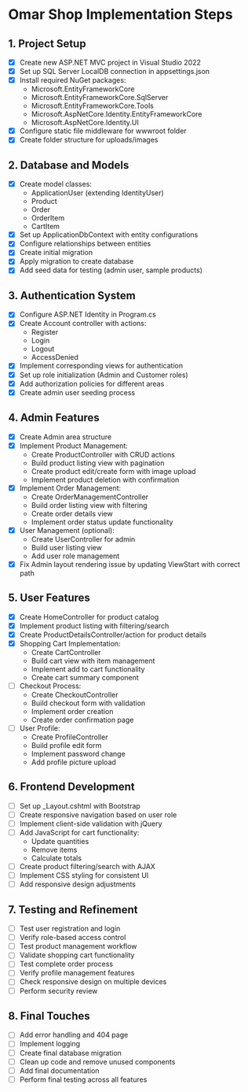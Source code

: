 # Omar Shop Implementation Steps

## 1. Project Setup
- [x] Create new ASP.NET MVC project in Visual Studio 2022
- [x] Set up SQL Server LocalDB connection in appsettings.json
- [x] Install required NuGet packages:
  - Microsoft.EntityFrameworkCore
  - Microsoft.EntityFrameworkCore.SqlServer
  - Microsoft.EntityFrameworkCore.Tools
  - Microsoft.AspNetCore.Identity.EntityFrameworkCore
  - Microsoft.AspNetCore.Identity.UI
- [x] Configure static file middleware for wwwroot folder
- [x] Create folder structure for uploads/images

## 2. Database and Models
- [x] Create model classes:
  - ApplicationUser (extending IdentityUser)
  - Product
  - Order
  - OrderItem
  - CartItem
- [x] Set up ApplicationDbContext with entity configurations
- [x] Configure relationships between entities
- [x] Create initial migration
- [x] Apply migration to create database
- [x] Add seed data for testing (admin user, sample products)

## 3. Authentication System
- [x] Configure ASP.NET Identity in Program.cs
- [x] Create Account controller with actions:
  - Register
  - Login
  - Logout
  - AccessDenied
- [x] Implement corresponding views for authentication
- [x] Set up role initialization (Admin and Customer roles)
- [x] Add authorization policies for different areas
- [x] Create admin user seeding process

## 4. Admin Features
- [x] Create Admin area structure
- [x] Implement Product Management:
  - Create ProductController with CRUD actions
  - Build product listing view with pagination
  - Create product edit/create form with image upload
  - Implement product deletion with confirmation
- [x] Implement Order Management:
  - Create OrderManagementController
  - Build order listing view with filtering
  - Create order details view
  - Implement order status update functionality
- [x] User Management (optional):
  - Create UserController for admin
  - Build user listing view
  - Add user role management
- [x] Fix Admin layout rendering issue by updating ViewStart with correct path

## 5. User Features
- [x] Create HomeController for product catalog
- [x] Implement product listing with filtering/search
- [x] Create ProductDetailsController/action for product details
- [x] Shopping Cart Implementation:
  - Create CartController
  - Build cart view with item management
  - Implement add to cart functionality
  - Create cart summary component
- [ ] Checkout Process:
  - Create CheckoutController
  - Build checkout form with validation
  - Implement order creation
  - Create order confirmation page
- [ ] User Profile:
  - Create ProfileController
  - Build profile edit form
  - Implement password change
  - Add profile picture upload

## 6. Frontend Development
- [ ] Set up _Layout.cshtml with Bootstrap
- [ ] Create responsive navigation based on user role
- [ ] Implement client-side validation with jQuery
- [ ] Add JavaScript for cart functionality:
  - Update quantities
  - Remove items
  - Calculate totals
- [ ] Create product filtering/search with AJAX
- [ ] Implement CSS styling for consistent UI
- [ ] Add responsive design adjustments

## 7. Testing and Refinement
- [ ] Test user registration and login
- [ ] Verify role-based access control
- [ ] Test product management workflow
- [ ] Validate shopping cart functionality
- [ ] Test complete order process
- [ ] Verify profile management features
- [ ] Check responsive design on multiple devices
- [ ] Perform security review

## 8. Final Touches
- [ ] Add error handling and 404 page
- [ ] Implement logging
- [ ] Create final database migration
- [ ] Clean up code and remove unused components
- [ ] Add final documentation
- [ ] Perform final testing across all features 